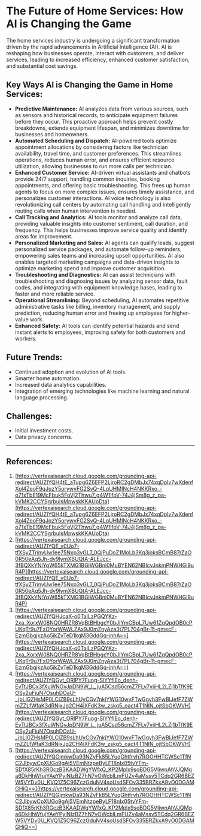 # The Future of Home Services: How AI is Changing the Game

The home services industry is undergoing a significant transformation driven by the rapid advancements in Artificial Intelligence (AI). AI is reshaping how businesses operate, interact with customers, and deliver services, leading to increased efficiency, enhanced customer satisfaction, and substantial cost savings.

## Key Ways AI is Changing the Game in Home Services:

*   **Predictive Maintenance:** AI analyzes data from various sources, such as sensors and historical records, to anticipate equipment failures before they occur. This proactive approach helps prevent costly breakdowns, extends equipment lifespan, and minimizes downtime for businesses and homeowners.
*   **Automated Scheduling and Dispatch:** AI-powered tools optimize appointment allocations by considering factors like technician availability, travel time, and customer preferences. This streamlines operations, reduces human error, and ensures efficient resource utilization, allowing businesses to run more calls per technician.
*   **Enhanced Customer Service:** AI-driven virtual assistants and chatbots provide 24/7 support, handling common inquiries, booking appointments, and offering basic troubleshooting. This frees up human agents to focus on more complex issues, ensures timely assistance, and personalizes customer interactions. AI voice technology is also revolutionizing call centers by automating call handling and intelligently routing calls when human intervention is needed.
*   **Call Tracking and Analytics:** AI tools monitor and analyze call data, providing valuable insights into customer sentiment, call duration, and frequency. This helps businesses improve service quality and identify areas for improvement.
*   **Personalized Marketing and Sales:** AI agents can qualify leads, suggest personalized service packages, and automate follow-up reminders, empowering sales teams and increasing upsell opportunities. AI also enables targeted marketing campaigns and data-driven insights to optimize marketing spend and improve customer acquisition.
*   **Troubleshooting and Diagnostics:** AI can assist technicians with troubleshooting and diagnosing issues by analyzing sensor data, fault codes, and integrating with equipment knowledge bases, leading to faster and more reliable service.
*   **Operational Streamlining:** Beyond scheduling, AI automates repetitive administrative tasks like billing, inventory management, and supply prediction, reducing human error and freeing up employees for higher-value work.
*   **Enhanced Safety:** AI tools can identify potential hazards and send instant alerts to employees, improving safety for both customers and workers.

## Future Trends:

*   Continued adoption and evolution of AI tools.
*   Smarter home automation.
*   Increased data analytics capabilities.
*   Integration of emerging technologies like machine learning and natural language processing.

## Challenges:

*   Initial investment costs.
*   Data privacy concerns.

---
## References:

1.  [https://vertexaisearch.cloud.google.com/grounding-api-redirect/AUZIYQH4tE_aTupg6Z6EFP2LjroRC2gDMbJx74xqDplv7wXdenfXol4ZeoF9qJqzY5orywvFG2SvQ-4LqUHMINcH4NKKRxo_-o71xTbE19McFbuk5FoVj2Thwu7_g4W1lfoV-74J4jSm8g_z_pa-kVMK2CCYSgrbuIsMpwskKKAUpDta](https://vertexaisearch.cloud.google.com/grounding-api-redirect/AUZIYQH4tE_aTupg6Z6EFP2LjroRC2gDMbJx74xqDplv7wXdenfXol4ZeoF9qJqzY5orywvFG2SvQ-4LqUHMINcH4NKKRxo_-o71xTbE19McFbuk5FoVj2Thwu7_g4W1lfoV-74J4jSm8g_z_pa-kVMK2CCYSgrbuIsMpwskKKAUpDta)
2.  [https://vertexaisearch.cloud.google.com/grounding-api-redirect/AUZIYQE_v0Uo7-tfXSyZTrinvUw1ee75Nxp3vGL7_0QjPuDoZ1MoLb3Kq3joksBCmB87rZaO0R50eAq5Jh-dv9lymXBUQtA-ALEJcc-3fBQXkYNlYqW65kTXMG1BGIWGBni0MuBYEN62NBIcvJnkmPNWHGi9uR4P](https://vertexaisearch.cloud.google.com/grounding-api-redirect/AUZIYQE_v0Uo7-tfXSyZTrinvUw1ee75Nxp3vGL7_0QjPuDoZ1MoLb3Kq3joksBCmB87rZaO0R50eAq5Jh-dv9lymXBUQtA-ALEJcc-3fBQXkYNlYqW65kTXMG1BGIWGBni0MuBYEN62NBIcvJnkmPNWHGi9uR4P)
3.  [https://vertexaisearch.cloud.google.com/grounding-api-redirect/AUZIYQHJcaX-o0TaILzPGQYKz-2xa_XorxW08NQ0HRZR8VqBtBHbgcY0bJIYmCBpL7Uw61ZqQpdOB0cPUKqTr9u7FxOYorWAWLZAx9J0mZnyAza3t7PL704gBr-Tt-gmecF-EzmGbqjkzAo5ikZvTeD1kgM3GddGq-inhA==](https://vertexaisearch.cloud.google.com/grounding-api-redirect/AUZIYQHJcaX-o0TaILzPGQYKz-2xa_XorxW08NQ0HRZR8VqBtBHbgcY0bJIYmCBpL7Uw61ZqQpdOB0cPUKqTr9u7FxOYorWAWLZAx9J0mZnyAza3t7PL704gBr-Tt-gmecF-EzmGbqjkzAo5ikZvTeD1kgM3GddGq-inhA==)
4.  [https://vertexaisearch.cloud.google.com/grounding-api-redirect/AUZIYQGyt_ORlPY7Fuog-SlYYflEo_denh-EvTtJBCx3fXuWNGvJpDN9W_L_juA5Csd56cmZ7FLv7vjiHL2LZj1bTfK9EOSy2uFiuN7OsuhDOaU-_jbLlGZHsMP0LCiZB9sLhUyCGv7nkjYWG10wvFTwGgyh3FwBlJefF7ZWmZZLfWfaK3dRNjxJg2CH4iXFdK3w_zskg5_oact4T1NIN_ojtSbOKWVH](https://vertexaisearch.cloud.google.com/grounding-api-redirect/AUZIYQGyt_ORlPY7Fuog-SlYYflEo_denh-EvTtJBCx3fXuWNGvJpDN9W_L_juA5Csd56cmZ7FLv7vjiHL2LZj1bTfK9EOSy2uFiuN7OsuhDOaU-_jbLlGZHsMP0LCiZB9sLhUyCGv7nkjYWG10wvFTwGgyh3FwBlJefF7ZWmZZLfWfaK3dRNjxJg2CH4iXFdK3w_zskg5_oact4T1NIN_ojtSbOKWVH)
5.  [https://vertexaisearch.cloud.google.com/grounding-api-redirect/AUZIYQGjmkwDa93NZyFk85LYuqGhtfrvh7ROOHHTCWSc1TfNC2JlbywCpXUGo9gAj5VEmNtzpeByLF18nIx05tvYFm-SDfX85rKh3RGczB3KAADWgYWfxQ_KP2Mplx9soBDG5VIiwnAhVJQMqa6DkHhWfujYAeYPyiNIzBZ7hN7vOWcblLmFUZv4aMssv5TCdq2GR6BEZW5VYDv0U_KVQ1Z5C96ZczGduNV4soUsdSFOv335BRZkxA9vO0DGAMGHiQ==](https://vertexaisearch.cloud.google.com/grounding-api-redirect/AUZIYQGjmkwDa93NZyFk85LYuqGhtfrvh7ROOHHTCWSc1TfNC2JlbywCpXUGo9gAj5VEmNtzpeByLF18nIx05tvYFm-SDfX85rKh3RGczB3KAADWgYWfxQ_KP2Mplx9soBDG5VIiwnAhVJQMqa6DkHhWfujYAeYPyiNIzBZ7hN7vOWcblLmFUZv4aMssv5TCdq2GR6BEZW5VYDv0U_KVQ1Z5C96ZczGduNV4soUsdSFOv335BRZkxA9vO0DGAMGHiQ==)